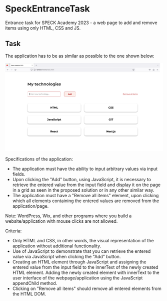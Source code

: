 # SpeckEntranceTask
Entrance task for SPECK Academy 2023 - a web page to add and remove items using only HTML, CSS and JS.

## Task

The application has to be as similar as possible to the one shown below:

![example](./example.png)

Specifications of the application:

- The application must have the ability to input arbitrary values via input fields.
- Upon clicking the "Add" button, using JavaScript, it is necessary to retrieve the entered value from the input field and display it on the page in a grid as seen in the proposed solution or in any other similar way.
- The application must have a "Remove all items" element, upon clicking which all elements containing the entered values are removed from the application/page.

Note: WordPress, Wix, and other programs where you build a website/application with mouse clicks are not allowed.

Criteria:

- Only HTML and CSS, in other words, the visual representation of the application without additional functionality.
- Use of JavaScript to demonstrate that you can retrieve the entered value via JavaScript when clicking the "Add" button.
- Creating an HTML element through JavaScript and assigning the entered value from the input field to the innerText of the newly created HTML element. Adding the newly created element with innerText to the user interface of the webpage/application using the JavaScript appendChild method.
- Clicking on "Remove all items" should remove all entered elements from the HTML DOM.
